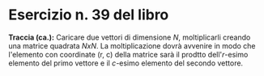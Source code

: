# Esercizio n. 39 del libro
**Traccia (ca.):** Caricare due vettori di dimensione *N*, moltiplicarli creando una matrice quadrata *NxN*.
La moltiplicazione dovrà avvenire in modo che l'elemento con coordinate (r, c) della matrice sarà il prodtto dell'*r*-esimo elemento del primo vettore e il *c*-esimo elemento del secondo vettore.
